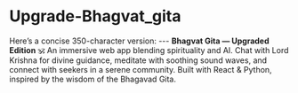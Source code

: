 # Upgrade-Bhagvat_gita
Here’s a concise 350-character version:  ---  **Bhagvat Gita — Upgraded Edition** 🕉️ An immersive web app blending spirituality and AI. Chat with Lord Krishna for divine guidance, meditate with soothing sound waves, and connect with seekers in a serene community. Built with React &amp; Python, inspired by the wisdom of the Bhagavad Gita.
